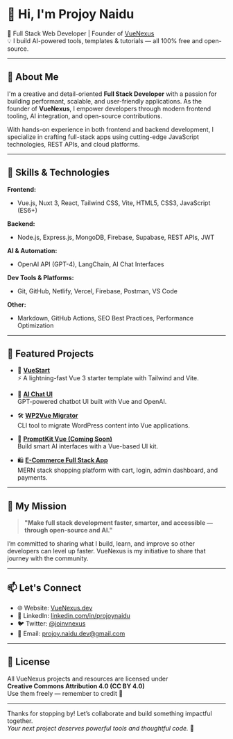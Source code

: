 # 👋 Hi, I'm Projoy Naidu  
🚀 Full Stack Web Developer | Founder of [VueNexus](https://vuenexus.dev/)  
💡 I build AI-powered tools, templates & tutorials — all 100% free and open-source.

---

## 🌟 About Me

I'm a creative and detail-oriented **Full Stack Developer** with a passion for building performant, scalable, and user-friendly applications. As the founder of **VueNexus**, I empower developers through modern frontend tooling, AI integration, and open-source contributions.

With hands-on experience in both frontend and backend development, I specialize in crafting full-stack apps using cutting-edge JavaScript technologies, REST APIs, and cloud platforms.

---

## 🔧 Skills & Technologies

**Frontend:**
- Vue.js, Nuxt 3, React, Tailwind CSS, Vite, HTML5, CSS3, JavaScript (ES6+)

**Backend:**
- Node.js, Express.js, MongoDB, Firebase, Supabase, REST APIs, JWT

**AI & Automation:**
- OpenAI API (GPT-4), LangChain, AI Chat Interfaces

**Dev Tools & Platforms:**
- Git, GitHub, Netlify, Vercel, Firebase, Postman, VS Code

**Other:**
- Markdown, GitHub Actions, SEO Best Practices, Performance Optimization

---

## 📌 Featured Projects

- 🔗 **[VueStart](https://github.com/vuenexus/vue-start)**  
  ⚡ A lightning-fast Vue 3 starter template with Tailwind and Vite.

- 🤖 **[AI Chat UI](https://github.com/vuenexus/ai-chat-vue)**  
  GPT-powered chatbot UI built with Vue and OpenAI.

- 🛠️ **[WP2Vue Migrator](https://github.com/vuenexus/wp2vue)**  
  CLI tool to migrate WordPress content into Vue applications.

- 🧠 **[PromptKit Vue (Coming Soon)](https://github.com/vuenexus/promptkit-vue)**  
  Build smart AI interfaces with a Vue-based UI kit.

- 🛍️ **[E-Commerce Full Stack App](https://github.com/projoynaidu/e-commerce-app)**  
  MERN stack shopping platform with cart, login, admin dashboard, and payments.

---

## 🌱 My Mission

> **"Make full stack development faster, smarter, and accessible — through open-source and AI."**

I’m committed to sharing what I build, learn, and improve so other developers can level up faster. VueNexus is my initiative to share that journey with the community.

---

## 📫 Let's Connect

- 🌐 Website: [VueNexus.dev](https://vuenexus.dev/)
- 💬 LinkedIn: [linkedin.com/in/projoynaidu](https://linkedin.com/in/projoynaidu)
- 🐦 Twitter: [@joinvnexus](https://twitter.com/joinvnexus)
- 📩 Email: [projoy.naidu.dev@gmail.com](mailto:projoy.naidu.dev@gmail.com)

---

## 📄 License

All VueNexus projects and resources are licensed under  
**Creative Commons Attribution 4.0 (CC BY 4.0)**  
Use them freely — remember to credit 💙

---

Thanks for stopping by! Let’s collaborate and build something impactful together.  
_Your next project deserves powerful tools and thoughtful code._ 🚀
